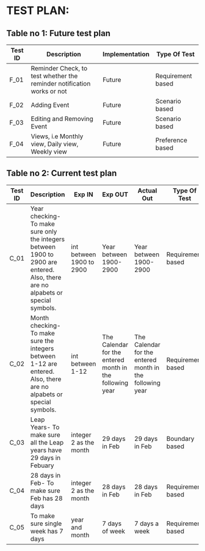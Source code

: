 # TEST PLAN:

## Table no 1: Future test plan

| **Test ID** | **Description**                                              | **Implementation**  |**Type Of Test**  |    
|-------------|--------------------------------------------------------------|-------------|------------------|
|  F_01       |Reminder Check, to test whether the reminder notification works or not|  Future|Requirement based |
|  F_02       |Adding Event                                                  |  Future     | Scenario based    |
|  F_03       |Editing and Removing Event                                    | Future |Scenario based    |
|  F_04       |Views, i.e Monthly view, Daily view, Weekly view              | Future |Preference based    |

## Table no 2: Current test plan

| **Test ID** | **Description**                                              | **Exp IN** | **Exp OUT** | **Actual Out** |**Type Of Test**  |    
|-------------|--------------------------------------------------------------|------------|-------------|----------------|------------------|
|  C_01       |Year checking- To make sure only the integers between 1900 to 2900 are entered. Also, there are no alpabets or special symbols.| int between 1900 to 2900|Year between 1900-2900|Year between 1900-2900|Requirement based |
|  C_02       |Month checking- To make sure the integers between 1-12 are entered. Also, there are no alpabets or special symbols.| int between 1-12|The Calendar for the entered month in the following year|The Calendar for the entered month in the following year|Requirement based    |
|  C_03       |Leap Years- To make sure all the Leap years have 29 days in Febuary| integer 2 as the month|29 days in Feb|29 days in Feb |Boundary based    |
|  C_04       |28 days in Feb- To make sure Feb has 28 days| integer 2 as the month|28 days in Feb|28 days in Feb |Requirement based    |
|  C_05       |To make sure single week has 7 days | year and month |7 days of week |7 days a week |Requirement based    |
